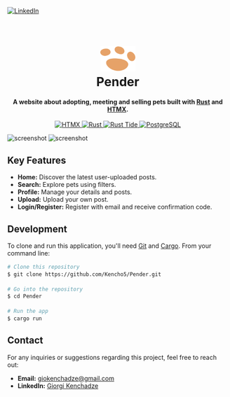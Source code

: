 [![LinkedIn][linkedin-shield]][linkedin-url]

<h1 align="center">
  <br>
  <img src="./public/assets/logo.svg" width="80">
  <br>
  Pender
  <br>
</h1>

<h4 align="center">A website about adopting, meeting and selling pets built with <a href="https://www.rust-lang.org/" target="_blank">Rust</a> and <a href="https://htmx.org" target="_blank">HTMX</a>.</h4>

<p align="center">
   <a href="https://htmx.org">
    <img src="https://img.shields.io/badge/HTMX-3366CC?style=for-the-badge" alt="HTMX">
  </a>
  <a href="https://www.rust-lang.org/">
    <img src="https://img.shields.io/badge/Rust-EF5B03?style=for-the-badge&logo=rust" alt="Rust">
  </a>
  <a href="https://github.com/http-rs/tide">
    <img src="https://img.shields.io/badge/Rust%20Tide-0D1019?style=for-the-badge&logo=rust" alt="Rust Tide">
  </a>
  <a href="https://www.postgresql.org/">
    <img src="https://img.shields.io/badge/PostgreSQL-336790?style=for-the-badge&logo=postgresql&logoColor=white" alt="PostgreSQL">
  </a>

</p>

![screenshot](https://i.imgur.com/DPlOpHT.png)
![screenshot](https://i.imgur.com/kyW3l5g.png)

## Key Features

- **Home:** Discover the latest user-uploaded posts.
- **Search:** Explore pets using filters.
- **Profile:** Manage your details and posts.
- **Upload:** Upload your own post.
- **Login/Register:** Register with email and receive confirmation code.

## Development

To clone and run this application, you'll need [Git](https://git-scm.com) and
[Cargo](https://crates.io/). From your command line:

```bash
# Clone this repository
$ git clone https://github.com/Kencho5/Pender.git

# Go into the repository
$ cd Pender

# Run the app
$ cargo run
```

## Contact

For any inquiries or suggestions regarding this project, feel free to reach out:

- **Email:** giokenchadze@gmail.com
- **LinkedIn:**
  [Giorgi Kenchadze](https://www.linkedin.com/in/giorgi-kenchadze-324a33221)

[license-url]: https://github.com/othneildrew/Best-README-Template/blob/master/LICENSE.txt
[linkedin-shield]: https://img.shields.io/badge/-LinkedIn-black.svg?style=for-the-badge&logo=linkedin&colorB=555
[linkedin-url]: https://www.linkedin.com/in/giorgi-kenchadze-324a33221
